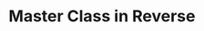 ---
ee_id: '66'
site: '1'
type: '2'
url: 2010-054-master-class-in-reverse
title: Master Class in Reverse
year: '2010'
display_year: '2010'
medium: Performance done in collaboration with the University of Michigan Digital
  Music Ensemble under the direction of Steve Rush
dims:
pitch: "​Performance for unknown electronics"
ps:
live_url:
related:
youtube:
related_code:
imgs: master-class-2010-054-performance-3-database-AK.jpg
subheading:
download:
add_credit:
commission:
layout: things-i-made
---